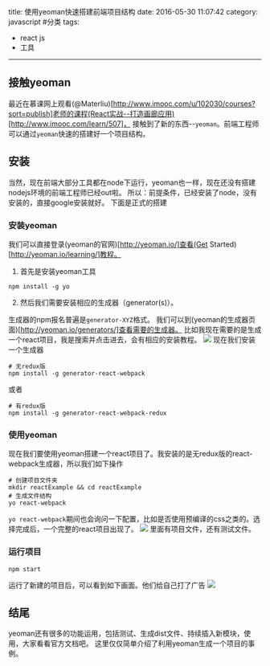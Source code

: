 title: 使用yeoman快速搭建前端项目结构
date: 2016-05-30 11:07:42
category: javascript #分类
tags:
- react js
- 工具
---
## 接触yeoman
最近在慕课网上观看(@Materliu)[http://www.imooc.com/u/102030/courses?sort=publish]老师的课程(React实战--打造画廊应用)[http://www.imooc.com/learn/507]，
接触到了新的东西--`yeoman`。前端工程师可以通过`yeoman`快速的搭建好一个项目结构。

## 安装
当然，现在前端大部分工具都在node下运行，yeoman也一样，现在还没有搭建nodejs环境的前端工程师已经out啦。
所以：前提条件，已经安装了node，没有安装的，直接google安装就好。
下面是正式的搭建

### 安装yeoman
我们可以直接登录(yeoman的官网)[http://yeoman.io/]查看(Get Started)[http://yeoman.io/learning/]教程。
1. 首先是安装yeoman工具
```
npm install -g yo
```
2. 然后我们需要安装相应的生成器（generator(s)）。

生成器的npm报名普遍是`generator-XYZ`格式。
我们可以到(yeoman的生成器页面)[http://yeoman.io/generators/]查看需要的生成器。
比如我现在需要的是生成一个react项目，我是搜索并点击进去，会有相应的安装教程。
![](http://i4.buimg.com/78db63dcbf230428.png)
现在我们安装一个生成器
```
# 无redux版
npm install -g generator-react-webpack
```
或者
```
# 有redux版
npm install -g generator-react-webpack-redux
```

### 使用yeoman
现在我们要使用yeoman搭建一个react项目了。我安装的是无redux版的react-webpack生成器，所以我们如下操作
```
# 创建项目文件夹
mkdir reactExample && cd reactExample
# 生成文件结构
yo react-webpack
```
`yo react-webpack`期间也会询问一下配置，比如是否使用预编译的css之类的。选择完成后，一个完整的react项目出现了。
![](http://i2.buimg.com/fd010043b4267034.png)
里面有项目文件，还有测试文件。

### 运行项目
```
npm start
```
运行了新建的项目后，可以看到如下画面。他们给自己打了广告
![](http://i2.buimg.com/4a0e30c883121375.png)

## 结尾
yeoman还有很多的功能运用，包括测试、生成dist文件、持续插入新模块，使用，大家看看官方文档吧。
这里仅仅简单介绍了利用yeoman生成一个项目的事例。
